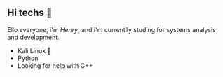 ## Hi techs 👋
Ello everyone, i'm *Henry*, and i'm currentlly studing for systems analysis and development.
- Kali Linux 🐉
- Python
- Looking for help with C++
<!--
**HenrySous/HenrySous** is a ✨ _special_ ✨ repository because its `README.md` (this file) appears on your GitHub profile.

Here are some ideas to get you started:

- 🔭 I’m currently working on ...
- 🌱 I’m currently learning ...
- 👯 I’m looking to collaborate on ...
- 🤔 I’m looking for help with ...
- 💬 Ask me about ...
- 📫 How to reach me: ...
- 😄 Pronouns: ...
- ⚡ Fun fact: ...
-->

